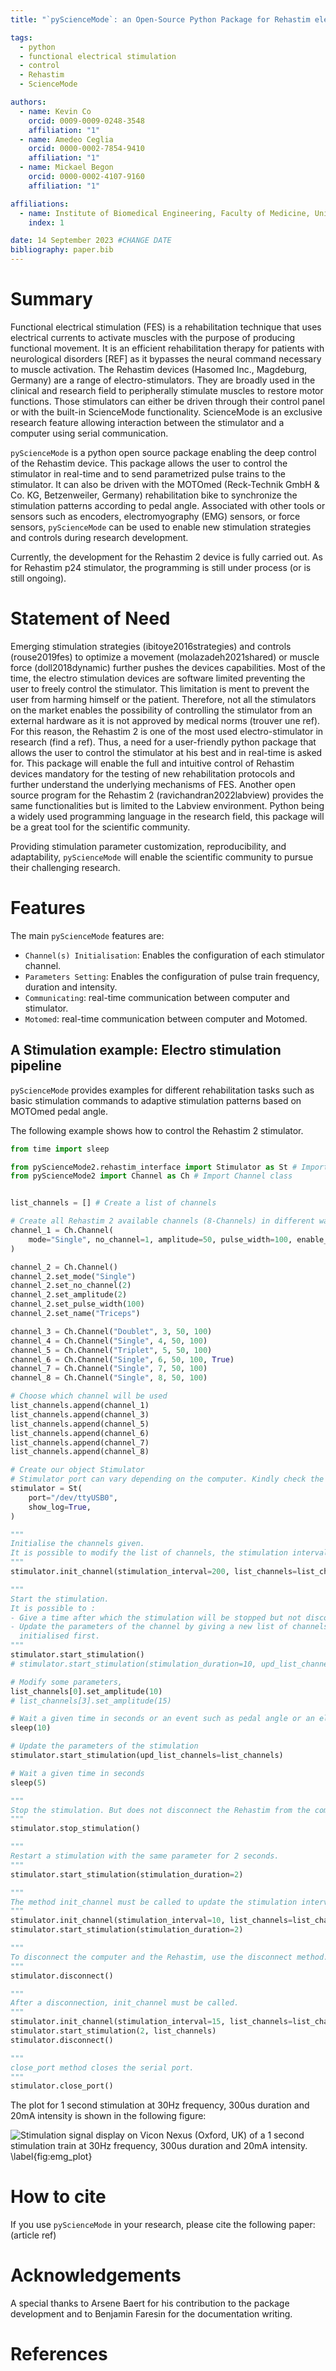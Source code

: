 ```yaml
---
title: "`pyScienceMode`: an Open-Source Python Package for Rehastim electro-stimulator deep-control" (personalized control)

tags:
  - python
  - functional electrical stimulation
  - control
  - Rehastim
  - ScienceMode

authors:
  - name: Kevin Co
    orcid: 0009-0009-0248-3548
    affiliation: "1"
  - name: Amedeo Ceglia
    orcid: 0000-0002-7854-9410
    affiliation: "1"
  - name: Mickael Begon
    orcid: 0000-0002-4107-9160
    affiliation: "1"

affiliations:
  - name: Institute of Biomedical Engineering, Faculty of Medicine, University of Montreal, Canada
    index: 1

date: 14 September 2023 #CHANGE DATE
bibliography: paper.bib
---
```


# Summary

Functional electrical stimulation (FES) is a rehabilitation technique that uses electrical currents to activate muscles with the purpose of producing functional movement.
It is an efficient rehabilitation therapy for patients with neurological disorders [REF] as it bypasses the neural command necessary to muscle activation.
The Rehastim devices (Hasomed Inc., Magdeburg, Germany) are a range of electro-stimulators. 
They are broadly used in the clinical and research field to peripherally stimulate muscles to restore motor functions.
Those stimulators can either be driven through their control panel or with the built-in ScienceMode functionality.
ScienceMode is an exclusive research feature allowing interaction between the stimulator and a computer using serial communication.

`pyScienceMode` is a python open source package enabling the deep control of the Rehastim device. 
This package allows the user to control the stimulator in real-time and to send parametrized pulse trains to the stimulator.
It can also be driven with the MOTOmed (Reck-Technik GmbH & Co. KG, Betzenweiler, Germany) rehabilitation bike to synchronize the stimulation patterns according to pedal angle.
Associated with other tools or sensors such as encoders, electromyography (EMG) sensors, or force sensors, `pyScienceMode` can be used to enable new stimulation strategies and controls during research development.

Currently, the development for the Rehastim 2 device is fully carried out. As for Rehastim p24 stimulator, the programming is still under process (or is still ongoing).


# Statement of Need

Emerging stimulation strategies (ibitoye2016strategies) and controls (rouse2019fes) to optimize a movement (molazadeh2021shared) or muscle force (doll2018dynamic) further pushes the devices capabilities.
Most of the time, the electro stimulation devices are software limited preventing the user to freely control the stimulator.
This limitation is ment to prevent the user from harming himself or the patient.
Therefore, not all the stimulators on the market enables the possibility of controlling the stimulator from an external hardware as it is not approved by medical norms (trouver une ref). 
For this reason, the Rehastim 2 is one of the most used electro-stimulator in research (find a ref).
Thus, a need for a user-friendly python package that allows the user to control the stimulator at his best and in real-time is asked for.
This package will enable the full and intuitive control of Rehastim devices mandatory for the testing of new rehabilitation protocols and further understand the underlying mechanisms of FES.
Another open source program for the Rehastim 2 (ravichandran2022labview) provides the same functionalities but is limited to the Labview environment.
Python being a widely used programming language in the research field, this package will be a great tool for the scientific community.

Providing stimulation parameter customization, reproducibility, and adaptability, `pyScienceMode` will enable the scientific community to pursue their challenging research.


# Features

 The main `pyScienceMode` features are:

 - `Channel(s) Initialisation`: Enables the configuration of each stimulator channel.
 - `Parameters Setting`: Enables the configuration of pulse train frequency, duration and intensity.
 - `Communicating`: real-time communication between computer and stimulator.
 - `Motomed`: real-time communication between computer and Motomed.


## A Stimulation example: Electro stimulation pipeline

`pyScienceMode` provides examples for different rehabilitation tasks such as basic stimulation commands to adaptive stimulation patterns based on MOTOmed pedal angle.

The following example shows how to control the Rehastim 2 stimulator.

```python
from time import sleep

from pyScienceMode2.rehastim_interface import Stimulator as St # Import Stimulator class
from pyScienceMode2 import Channel as Ch # Import Channel class


list_channels = [] # Create a list of channels

# Create all Rehastim 2 available channels (8-Channels) in different ways
channel_1 = Ch.Channel(
    mode="Single", no_channel=1, amplitude=50, pulse_width=100, enable_low_frequency=False, name="Biceps"
)

channel_2 = Ch.Channel()
channel_2.set_mode("Single")
channel_2.set_no_channel(2)
channel_2.set_amplitude(2)
channel_2.set_pulse_width(100)
channel_2.set_name("Triceps")

channel_3 = Ch.Channel("Doublet", 3, 50, 100)
channel_4 = Ch.Channel("Single", 4, 50, 100)
channel_5 = Ch.Channel("Triplet", 5, 50, 100)
channel_6 = Ch.Channel("Single", 6, 50, 100, True)
channel_7 = Ch.Channel("Single", 7, 50, 100)
channel_8 = Ch.Channel("Single", 8, 50, 100)

# Choose which channel will be used
list_channels.append(channel_1)
list_channels.append(channel_3)
list_channels.append(channel_5)
list_channels.append(channel_6)
list_channels.append(channel_7)
list_channels.append(channel_8)

# Create our object Stimulator
# Stimulator port can vary depending on the computer. Kindly check the port used by the Rehastim 2 in your computer device manager.
stimulator = St(
    port="/dev/ttyUSB0",
    show_log=True,
)

"""
Initialise the channels given.
It is possible to modify the list of channels, the stimulation interval and the low_frequency_factor
"""
stimulator.init_channel(stimulation_interval=200, list_channels=list_channels, low_frequency_factor=2)

"""
Start the stimulation.
It is possible to :
- Give a time after which the stimulation will be stopped but not disconnected.
- Update the parameters of the channel by giving a new list of channels. The channel given must have been 
  initialised first.
"""
stimulator.start_stimulation()
# stimulator.start_stimulation(stimulation_duration=10, upd_list_channels=new_list_channel)

# Modify some parameters,
list_channels[0].set_amplitude(10)
# list_channels[3].set_amplitude(15)

# Wait a given time in seconds or an event such as pedal angle or an electromyography signal
sleep(10)

# Update the parameters of the stimulation
stimulator.start_stimulation(upd_list_channels=list_channels)

# Wait a given time in seconds
sleep(5)

"""
Stop the stimulation. But does not disconnect the Rehastim from the computer.
"""
stimulator.stop_stimulation()

"""
Restart a stimulation with the same parameter for 2 seconds.
"""
stimulator.start_stimulation(stimulation_duration=2)

"""
The method init_channel must be called to update the stimulation interval (period).
"""
stimulator.init_channel(stimulation_interval=10, list_channels=list_channels)
stimulator.start_stimulation(stimulation_duration=2)

"""
To disconnect the computer and the Rehastim, use the disconnect method.
"""
stimulator.disconnect()

"""
After a disconnection, init_channel must be called.  
"""
stimulator.init_channel(stimulation_interval=15, list_channels=list_channels)
stimulator.start_stimulation(2, list_channels)
stimulator.disconnect()

"""
close_port method closes the serial port.
"""
stimulator.close_port()
```

The plot for 1 second stimulation at 30Hz frequency, 300us duration and 20mA intensity is shown in the following figure: 

![Stimulation signal display on Vicon Nexus (Oxford, UK) of a 1 second stimulation train at 30Hz frequency, 300us duration and 20mA intensity.
\label{fig:emg_plot}](MAKE_THE_PLOT.png)


# How to cite

If you use `pyScienceMode` in your research, please cite the following paper: (article ref)


# Acknowledgements

A special thanks to Arsene Baert for his contribution to the package development and to Benjamin Faresin for the documentation writing.

# References